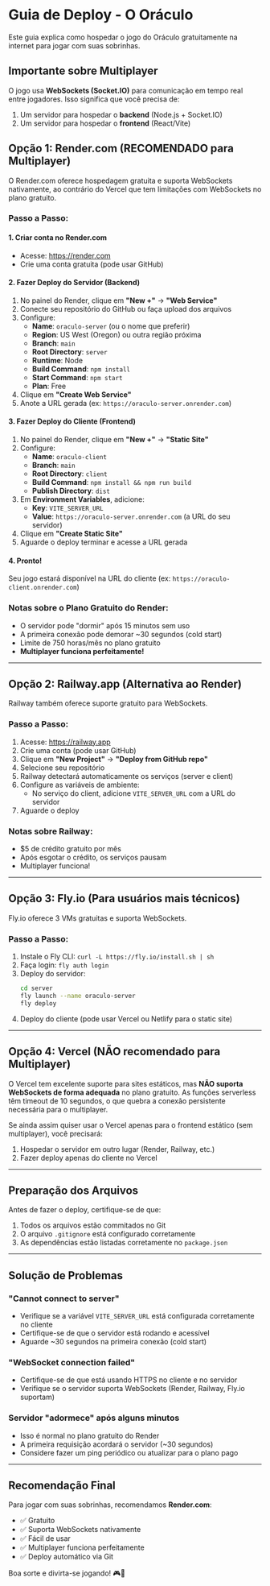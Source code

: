 # Guia de Deploy - O Oráculo

Este guia explica como hospedar o jogo do Oráculo gratuitamente na internet para jogar com suas sobrinhas.

## Importante sobre Multiplayer

O jogo usa **WebSockets (Socket.IO)** para comunicação em tempo real entre jogadores. Isso significa que você precisa de:
1. Um servidor para hospedar o **backend** (Node.js + Socket.IO)
2. Um servidor para hospedar o **frontend** (React/Vite)

## Opção 1: Render.com (RECOMENDADO para Multiplayer)

O Render.com oferece hospedagem gratuita e suporta WebSockets nativamente, ao contrário do Vercel que tem limitações com WebSockets no plano gratuito.

### Passo a Passo:

#### 1. Criar conta no Render.com
- Acesse: https://render.com
- Crie uma conta gratuita (pode usar GitHub)

#### 2. Fazer Deploy do Servidor (Backend)

1. No painel do Render, clique em **"New +"** → **"Web Service"**
2. Conecte seu repositório do GitHub ou faça upload dos arquivos
3. Configure:
   - **Name**: `oraculo-server` (ou o nome que preferir)
   - **Region**: US West (Oregon) ou outra região próxima
   - **Branch**: `main`
   - **Root Directory**: `server`
   - **Runtime**: Node
   - **Build Command**: `npm install`
   - **Start Command**: `npm start`
   - **Plan**: Free
4. Clique em **"Create Web Service"**
5. Anote a URL gerada (ex: `https://oraculo-server.onrender.com`)

#### 3. Fazer Deploy do Cliente (Frontend)

1. No painel do Render, clique em **"New +"** → **"Static Site"**
2. Configure:
   - **Name**: `oraculo-client`
   - **Branch**: `main`
   - **Root Directory**: `client`
   - **Build Command**: `npm install && npm run build`
   - **Publish Directory**: `dist`
3. Em **Environment Variables**, adicione:
   - **Key**: `VITE_SERVER_URL`
   - **Value**: `https://oraculo-server.onrender.com` (a URL do seu servidor)
4. Clique em **"Create Static Site"**
5. Aguarde o deploy terminar e acesse a URL gerada

#### 4. Pronto!
Seu jogo estará disponível na URL do cliente (ex: `https://oraculo-client.onrender.com`)

### Notas sobre o Plano Gratuito do Render:
- O servidor pode "dormir" após 15 minutos sem uso
- A primeira conexão pode demorar ~30 segundos (cold start)
- Limite de 750 horas/mês no plano gratuito
- **Multiplayer funciona perfeitamente!**

---

## Opção 2: Railway.app (Alternativa ao Render)

Railway também oferece suporte gratuito para WebSockets.

### Passo a Passo:

1. Acesse: https://railway.app
2. Crie uma conta (pode usar GitHub)
3. Clique em **"New Project"** → **"Deploy from GitHub repo"**
4. Selecione seu repositório
5. Railway detectará automaticamente os serviços (server e client)
6. Configure as variáveis de ambiente:
   - No serviço do client, adicione `VITE_SERVER_URL` com a URL do servidor
7. Aguarde o deploy

### Notas sobre Railway:
- $5 de crédito gratuito por mês
- Após esgotar o crédito, os serviços pausam
- Multiplayer funciona!

---

## Opção 3: Fly.io (Para usuários mais técnicos)

Fly.io oferece 3 VMs gratuitas e suporta WebSockets.

### Passo a Passo:

1. Instale o Fly CLI: `curl -L https://fly.io/install.sh | sh`
2. Faça login: `fly auth login`
3. Deploy do servidor:
   ```bash
   cd server
   fly launch --name oraculo-server
   fly deploy
   ```
4. Deploy do cliente (pode usar Vercel ou Netlify para o static site)

---

## Opção 4: Vercel (NÃO recomendado para Multiplayer)

O Vercel tem excelente suporte para sites estáticos, mas **NÃO suporta WebSockets de forma adequada** no plano gratuito. As funções serverless têm timeout de 10 segundos, o que quebra a conexão persistente necessária para o multiplayer.

Se ainda assim quiser usar o Vercel apenas para o frontend estático (sem multiplayer), você precisará:
1. Hospedar o servidor em outro lugar (Render, Railway, etc.)
2. Fazer deploy apenas do cliente no Vercel

---

## Preparação dos Arquivos

Antes de fazer o deploy, certifique-se de que:

1. Todos os arquivos estão commitados no Git
2. O arquivo `.gitignore` está configurado corretamente
3. As dependências estão listadas corretamente no `package.json`

---

## Solução de Problemas

### "Cannot connect to server"
- Verifique se a variável `VITE_SERVER_URL` está configurada corretamente no cliente
- Certifique-se de que o servidor está rodando e acessível
- Aguarde ~30 segundos na primeira conexão (cold start)

### "WebSocket connection failed"
- Certifique-se de que está usando HTTPS no cliente e no servidor
- Verifique se o servidor suporta WebSockets (Render, Railway, Fly.io suportam)

### Servidor "adormece" após alguns minutos
- Isso é normal no plano gratuito do Render
- A primeira requisição acordará o servidor (~30 segundos)
- Considere fazer um ping periódico ou atualizar para o plano pago

---

## Recomendação Final

Para jogar com suas sobrinhas, recomendamos **Render.com**:
- ✅ Gratuito
- ✅ Suporta WebSockets nativamente
- ✅ Fácil de usar
- ✅ Multiplayer funciona perfeitamente
- ✅ Deploy automático via Git

Boa sorte e divirta-se jogando! 🎮🔮
